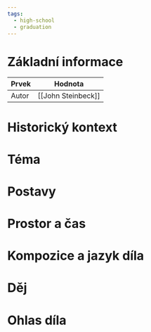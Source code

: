 ```yaml
---
tags:
  - high-school
  - graduation
---
```

# Základní informace
| Prvek | Hodnota            |
| ----- | ------------------ |
| Autor | [[John Steinbeck]] |
# Historický kontext
# Téma
# Postavy
# Prostor a čas
# Kompozice a jazyk díla
# Děj
# Ohlas díla